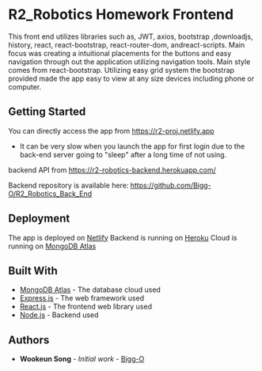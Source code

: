 # R2_Robotics Homework Frontend

This front end utilizes libraries such as, JWT, axios, bootstrap ,downloadjs, history, react, react-bootstrap, react-router-dom, andreact-scripts.
Main focus was creating a intuitional placements for the buttons and easy navigation through out the application utilizing navigation tools. Main style comes from react-bootstrap. Utilizing easy grid system the bootstrap provided made the app easy to view at any size devices including phone or computer.

## Getting Started

You can directly access the app from https://r2-proj.netlify.app
- It can be very slow when you launch the app for first login due to the back-end server going to "sleep" after a long time of not using.

backend API from https://r2-robotics-backend.herokuapp.com/

Backend repository is available here: https://github.com/Bigg-O/R2_Robotics_Back_End

## Deployment

The app is deployed on [Netlify](https://www.netlify.com/)
Backend is running on [Heroku](https://www.heroku.com/)
Cloud is running on [MongoDB Atlas](https://www.mongodb.com/)

## Built With

- [MongoDB Atlas](https://www.mongodb.com/) - The database cloud used
- [Express.js](https://expressjs.com/) - The web framework used
- [React.js](https://reactjs.org/) - The frontend web library used
- [Node.js](https://nodejs.org/en/) - Backend used

## Authors

- **Wookeun Song** - _Initial work_ - [Bigg-O](https://github.com/Bigg-O)
